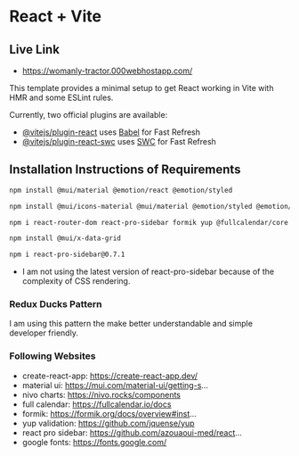 # React + Vite
## Live Link
- https://womanly-tractor.000webhostapp.com/

This template provides a minimal setup to get React working in Vite with HMR and some ESLint rules.

Currently, two official plugins are available:

- [@vitejs/plugin-react](https://github.com/vitejs/vite-plugin-react/blob/main/packages/plugin-react/README.md) uses [Babel](https://babeljs.io/) for Fast Refresh
- [@vitejs/plugin-react-swc](https://github.com/vitejs/vite-plugin-react-swc) uses [SWC](https://swc.rs/) for Fast Refresh

## Installation Instructions of Requirements
```bash
npm install @mui/material @emotion/react @emotion/styled
```
```bash
npm install @mui/icons-material @mui/material @emotion/styled @emotion/react
```

```bash
npm i react-router-dom react-pro-sidebar formik yup @fullcalendar/core @fullcalendar/daygrid @fullcalendar/timegrid @fullcalendar/list @nivo/core @nivo/pie @nivo/line @nivo/bar @nivo/geo
```

```bash
npm install @mui/x-data-grid
```
```bash
npm i react-pro-sidebar@0.7.1
```
- I am not using the latest version of react-pro-sidebar because of the complexity of CSS rendering.

### Redux Ducks Pattern
I am using this pattern the make better understandable and simple developer friendly.

### Following Websites 
- create-react-app: https://create-react-app.dev/
- material ui: https://mui.com/material-ui/getting-s...
- nivo charts: https://nivo.rocks/components
- full calendar: https://fullcalendar.io/docs
- formik: https://formik.org/docs/overview#inst...
- yup validation: https://github.com/jquense/yup
- react pro sidebar: https://github.com/azouaoui-med/react...
- google fonts: https://fonts.google.com/

